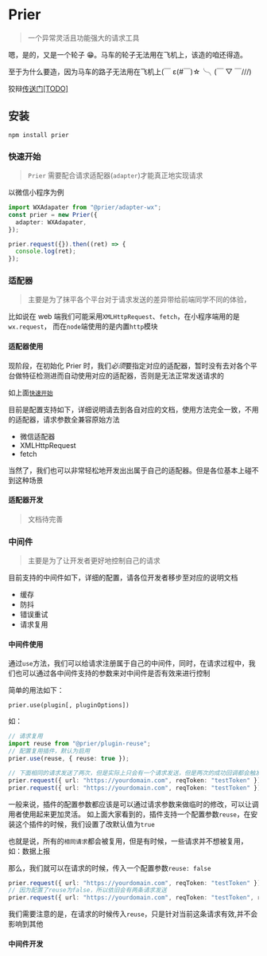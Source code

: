 # Prier

> 一个异常灵活且功能强大的请求工具

嗯，是的，又是一个轮子 😁。马车的轮子无法用在飞机上，该造的咱还得造。

至于为什么要造，因为马车的路子无法用在飞机上(￣ ε(#￣)☆╰╮(￣ ▽ ￣///)

狡辩[传送门[TODO]](#这里解释)

## 安装

```shell
npm install prier
```

### 快速开始

> `Prier` 需要配合请求适配器(`adapter`)才能真正地实现请求

以微信小程序为例

```ts
import WXAdapater from "@prier/adapter-wx";
const prier = new Prier({
  adapter: WXAdapater,
});

prier.request({}).then((ret) => {
  console.log(ret);
});
```

### 适配器

> 主要是为了抹平各个平台对于请求发送的差异带给前端同学不同的体验，

比如说在 web 端我们可能采用`XMLHttpRequest`、`fetch`，在小程序端用的是`wx.request`， 而在`node`端使用的是内置`http`模块

#### 适配器使用

现阶段，在初始化 Prier 时，我们*必须*要指定对应的适配器，暂时没有去对各个平台做特征检测进而自动使用对应的适配器，否则是无法正常发送请求的

如上面[`快速开始`](#快速开始)

目前是配置支持如下，详细说明请去到各自对应的文档，使用方法完全一致，不用的适配器，请求参数全兼容原始方法

- 微信适配器
- XMLHttpRequest
- fetch

当然了，我们也可以非常轻松地开发出出属于自己的适配器。但是各位基本上碰不到这种场景

#### 适配器开发

> 文档待完善

### 中间件

> 主要是为了让开发者更好地控制自己的请求

目前支持的中间件如下，详细的配置，请各位开发者移步至对应的说明文档

- 缓存
- 防抖
- 错误重试
- 请求复用

#### 中间件使用

通过`use`方法，我们可以给请求注册属于自己的中间件，同时，在请求过程中，我们也可以通过各中间件支持的参数来对中间件是否有效来进行控制

简单的用法如下：

`prier.use(plugin[, pluginOptions])`

如：

```typescript
// 请求复用
import reuse from "@prier/plugin-reuse";
// 配置复用插件，默认为启用
prier.use(reuse, { reuse: true });

// 下面相同的请求发送了两次，但是实际上只会有一个请求发送，但是两次的成功回调都会触发
prier.request({ url: "https://yourdomain.com", reqToken: "testToken" }).then(() => {});
prier.request({ url: "https://yourdomain.com", reqToken: "testToken" }).then(() => {});
```

一般来说，插件的配置参数都应该是可以通过请求参数来做临时的修改，可以让调用者使用起来更加灵活。
如上面大家看到的，插件支持一个配置参数`reuse`，在安装这个插件的时候，我们设置了改默认值为`true`

也就是说，所有的`相同请求`都会被复用，但是有时候，一些请求并不想被复用，如：数据上报

那么，我们就可以在请求的时候，传入一个配置参数`reuse: false`

```typescript
prier.request({ url: "https://yourdomain.com", reqToken: "testToken" }).then(() => {});
// 因为配置了reuse为false，所以依旧会有两条请求发送
prier.request({ url: "https://yourdomain.com", reqToken: "testToken", reuse: false }).then(() => {});
```

我们需要注意的是，在请求的时候传入`reuse`，只是针对当前这条请求有效,并不会影响到其他

#### 中间件开发
